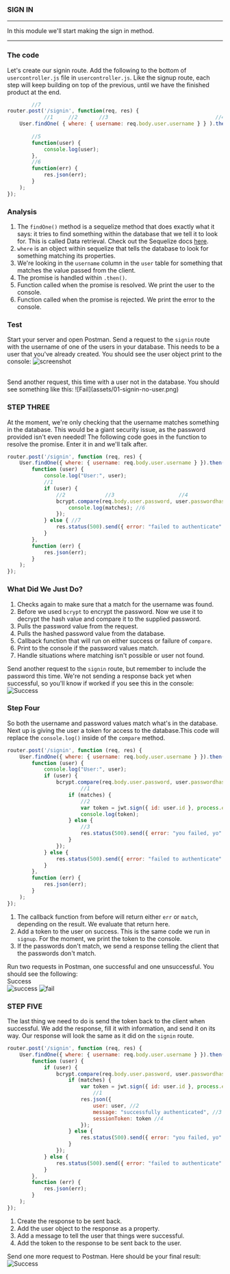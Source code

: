 ### SIGN IN
---
In this module we'll start making the sign in method.

<hr>

### The code
Let's create our signin route. Add the following to the bottom of `usercontroller.js` file in `usercontroller.js`. Like the signup route, each step will keep building on top of the previous, until we have the finished product at the end.

```js
		//7
router.post('/signin', function(req, res) {
            //1     //2       //3                                   //4
	User.findOne( { where: { username: req.body.user.username } } ).then(
    
        //5
        function(user) {
            console.log(user);
		},
		//6
		function(err) {
			res.json(err);
		}
	);
});

```
### Analysis
1. The `findOne()` method is a sequelize method that does exactly what it says: it tries to find something within the database that we tell it to look for. This is called Data retrieval. Check out the Sequelize docs [here](http://docs.sequelizejs.com/manual/tutorial/models-usage.html).
2. `where` is an object within sequelize that tells the database to look for something matching its properties.
3. We're looking in the `username` column in the `user` table for something that matches the value passed from the client.
4. The promise is handled within `.then()`.
5. Function called when the promise is resolved. We print the user to the console.
6. Function called when the promise is rejected. We print the error to the console. 

### Test
Start your server and open Postman. Send a request to the `signin` route with the username of one of the users in your database. This needs to be a user that you've already created.  You should see the user object print to the console:
![screenshot](assets/01-sigin-user.PNG)

 <br>
Send another request, this time with a user not in the database. You should see something like this:
![Fail](assets/01-signin-no-user.png) <br>

### STEP THREE
At the moment, we're only checking that the username matches something in the database. This would be a giant security issue, as the password provided isn't even needed! The following code goes in the function to resolve the promise. Enter it in and we'll talk after.

```js
router.post('/signin', function (req, res) {
	User.findOne({ where: { username: req.body.user.username } }).then(
		function (user) {
			console.log("User:", user);
			//1
			if (user) {
				//2				//3						//4					//5
				bcrypt.compare(req.body.user.password, user.passwordhash, function (err, matches) {
					console.log(matches); //6
				});
			} else { //7
				res.status(500).send({ error: "failed to authenticate" });
			}
		},
		function (err) {
			res.json(err);
		}
	);
});
```

### What Did We Just Do?
1. Checks again to make sure that a match for the username was found.
2. Before we used `bcrypt` to encrypt the password. Now we use it to decrypt the hash value and compare it to the supplied password.
3. Pulls the password value from the request.
4. Pulls the hashed password value from the database.
5. Callback function that will run on either success or failure of `compare`.
6. Print to the console if the password values match.
7. Handle situations where matching isn't possible or user not found.

Send another request to the `signin` route, but remember to include the password this time. We're not sending a response back yet when successful, so you'll know if worked if you see this in the console:
![Success](assets/step3successConsole.png)


### Step Four
So both the username and password values match what's in the database. Next up is giving the user a token for access to the database.This code will replace the `console.log()` inside of the `compare` method.
```js
router.post('/signin', function (req, res) {
	User.findOne({ where: { username: req.body.user.username } }).then(
		function (user) {
			console.log("User:", user);
			if (user) {
				bcrypt.compare(req.body.user.password, user.passwordhash, function (err, matches) {
						//1
					if (matches) {
						//2				
						var token = jwt.sign({ id: user.id }, process.env.JWT_SECRET, { expiresIn: 60 * 60 * 24 });
						console.log(token);
					} else {
						//3
						res.status(500).send({ error: "you failed, yo" });
					}
				});
			} else {
				res.status(500).send({ error: "failed to authenticate" });
			}
		},
		function (err) {
			res.json(err);
		}
	);
});
```
1. The callback function from before will return either `err` or `match`, depending on the result. We evaluate that return here.
2. Add a token to the user on success. This is the same code we run in `signup`. For the moment, we print the token to the console.
3. If the passwords don't match, we send a response telling the client that the passwords don't match.

Run two requests in Postman, one successful and one unsuccessful. You should see the following: <br>
Success <br>
![success](assets/step4success.png)
![fail](assets/step4fail.png)

### STEP FIVE
The last thing we need to do is send the token back to the client when successful. We add the response, fill it with information, and send it on its way. Our response will look the same as it did on the `signin` route.

```js
router.post('/signin', function (req, res) {
	User.findOne({ where: { username: req.body.user.username } }).then(
		function (user) {
			if (user) {
				bcrypt.compare(req.body.user.password, user.passwordhash, function (err, matches) {
					if (matches) {
						var token = jwt.sign({ id: user.id }, process.env.JWT_SECRET, { expiresIn: 60 * 60 * 24 });
							//1
						res.json({
							user: user, //2
							message: "successfully authenticated", //3
							sessionToken: token //4
						});
					} else {
						res.status(500).send({ error: "you failed, yo" });
					}
				});
			} else {
				res.status(500).send({ error: "failed to authenticate" });
			}
		},
		function (err) {
			res.json(err);
		}
	);
});
```

1. Create the response to be sent back.
2. Add the user object to the response as a property.
3. Add a message to tell the user that things were successful.
4. Add the token to the response to be sent back to the user.

Send one more request to Postman. Here should be your final result:
![Success](assets/02-signin-user.png)